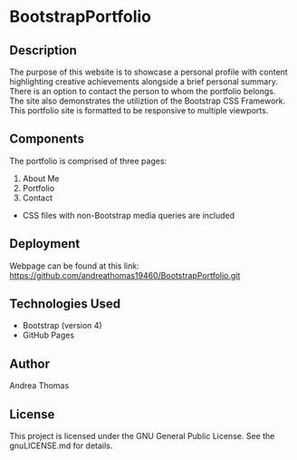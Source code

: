 # BootstrapPortfolio

## Description

The purpose of this website is to showcase a personal profile with content highlighting creative achievements alongside a brief personal summary.
There is an option to contact the person to whom the portfolio belongs.  
The site also demonstrates the utiliztion of the Bootstrap CSS Framework. 
This portfolio site is formatted to be responsive to multiple viewports. 

## Components

The portfolio is comprised of three pages:

1. About Me
2. Portfolio
3. Contact

* CSS files with non-Bootstrap media queries are included

## Deployment

Webpage can be found at this link: https://github.com/andreathomas19460/BootstrapPortfolio.git

## Technologies Used

* Bootstrap (version 4)
* GitHub Pages

## Author

Andrea Thomas

## License 

This project is licensed under the GNU General Public License. See the gnuLICENSE.md for details. 

